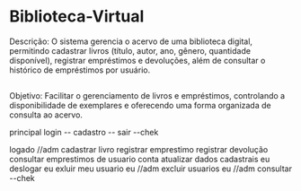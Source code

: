 # Biblioteca-Virtual
Descrição: O sistema gerencia o acervo de uma biblioteca digital, permitindo cadastrar livros (título, autor, ano, gênero, quantidade disponível), registrar empréstimos e devoluções, além de consultar o histórico de empréstimos por usuário.
##
Objetivo: Facilitar o gerenciamento de livros e empréstimos, controlando a disponibilidade de exemplares e oferecendo uma forma organizada de consulta ao acervo.

principal
login --
cadastro --
sair --chek

logado
//adm cadastrar livro
registrar emprestimo
registrar devolução
consultar emprestimos de usuario
conta
    atualizar dados cadastrais eu
    deslogar eu
    exluir meu usuario eu 
    //adm excluir usuarios eu
    //adm consultar --chek
